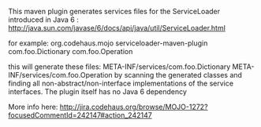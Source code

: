 This maven plugin generates services files for the ServiceLoader introduced in Java 6 :
http://java.sun.com/javase/6/docs/api/java/util/ServiceLoader.html

for example:
<build>
  <plugins>
    <plugin>
      <groupId>org.codehaus.mojo</groupId>
      <artifactId>serviceloader-maven-plugin</artifactId>
      <configuration>
        <services>
          <param>com.foo.Dictionary</param>
          <param>com.foo.Operation</param>
        </services>
      </configuration>
    </plugin>
  </plugins>
</build>

this will generate these files:
META-INF/services/com.foo.Dictionary
META-INF/services/com.foo.Operation
by scanning the generated classes and finding all
non-abstract/non-interface implementations of the service interfaces.
The plugin itself has no Java 6 dependency

More info here: 
http://jira.codehaus.org/browse/MOJO-1272?focusedCommentId=242147#action_242147
